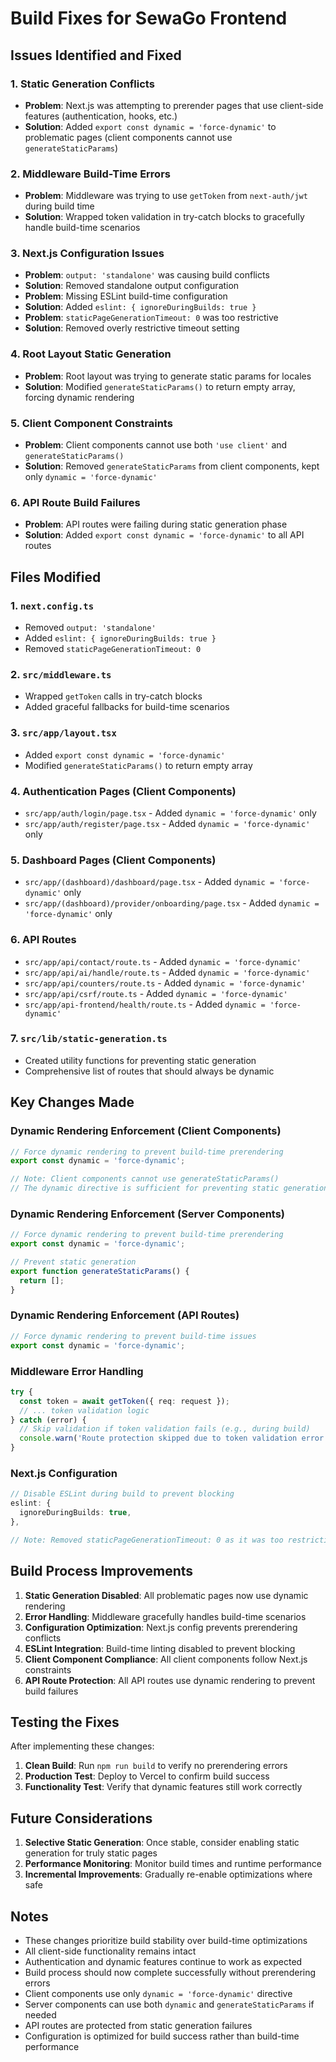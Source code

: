 # Build Fixes for SewaGo Frontend

## Issues Identified and Fixed

### 1. Static Generation Conflicts
- **Problem**: Next.js was attempting to prerender pages that use client-side features (authentication, hooks, etc.)
- **Solution**: Added `export const dynamic = 'force-dynamic'` to problematic pages (client components cannot use `generateStaticParams`)

### 2. Middleware Build-Time Errors
- **Problem**: Middleware was trying to use `getToken` from `next-auth/jwt` during build time
- **Solution**: Wrapped token validation in try-catch blocks to gracefully handle build-time scenarios

### 3. Next.js Configuration Issues
- **Problem**: `output: 'standalone'` was causing build conflicts
- **Solution**: Removed standalone output configuration
- **Problem**: Missing ESLint build-time configuration
- **Solution**: Added `eslint: { ignoreDuringBuilds: true }`
- **Problem**: `staticPageGenerationTimeout: 0` was too restrictive
- **Solution**: Removed overly restrictive timeout setting

### 4. Root Layout Static Generation
- **Problem**: Root layout was trying to generate static params for locales
- **Solution**: Modified `generateStaticParams()` to return empty array, forcing dynamic rendering

### 5. Client Component Constraints
- **Problem**: Client components cannot use both `'use client'` and `generateStaticParams()`
- **Solution**: Removed `generateStaticParams` from client components, kept only `dynamic = 'force-dynamic'`

### 6. API Route Build Failures
- **Problem**: API routes were failing during static generation phase
- **Solution**: Added `export const dynamic = 'force-dynamic'` to all API routes

## Files Modified

### 1. `next.config.ts`
- Removed `output: 'standalone'`
- Added `eslint: { ignoreDuringBuilds: true }`
- Removed `staticPageGenerationTimeout: 0`

### 2. `src/middleware.ts`
- Wrapped `getToken` calls in try-catch blocks
- Added graceful fallbacks for build-time scenarios

### 3. `src/app/layout.tsx`
- Added `export const dynamic = 'force-dynamic'`
- Modified `generateStaticParams()` to return empty array

### 4. Authentication Pages (Client Components)
- `src/app/auth/login/page.tsx` - Added `dynamic = 'force-dynamic'` only
- `src/app/auth/register/page.tsx` - Added `dynamic = 'force-dynamic'` only

### 5. Dashboard Pages (Client Components)
- `src/app/(dashboard)/dashboard/page.tsx` - Added `dynamic = 'force-dynamic'` only
- `src/app/(dashboard)/provider/onboarding/page.tsx` - Added `dynamic = 'force-dynamic'` only

### 6. API Routes
- `src/app/api/contact/route.ts` - Added `dynamic = 'force-dynamic'`
- `src/app/api/ai/handle/route.ts` - Added `dynamic = 'force-dynamic'`
- `src/app/api/counters/route.ts` - Added `dynamic = 'force-dynamic'`
- `src/app/api/csrf/route.ts` - Added `dynamic = 'force-dynamic'`
- `src/app/api-frontend/health/route.ts` - Added `dynamic = 'force-dynamic'`

### 7. `src/lib/static-generation.ts`
- Created utility functions for preventing static generation
- Comprehensive list of routes that should always be dynamic

## Key Changes Made

### Dynamic Rendering Enforcement (Client Components)
```typescript
// Force dynamic rendering to prevent build-time prerendering
export const dynamic = 'force-dynamic';

// Note: Client components cannot use generateStaticParams()
// The dynamic directive is sufficient for preventing static generation
```

### Dynamic Rendering Enforcement (Server Components)
```typescript
// Force dynamic rendering to prevent build-time prerendering
export const dynamic = 'force-dynamic';

// Prevent static generation
export function generateStaticParams() {
  return [];
}
```

### Dynamic Rendering Enforcement (API Routes)
```typescript
// Force dynamic rendering to prevent build-time issues
export const dynamic = 'force-dynamic';
```

### Middleware Error Handling
```typescript
try {
  const token = await getToken({ req: request });
  // ... token validation logic
} catch (error) {
  // Skip validation if token validation fails (e.g., during build)
  console.warn('Route protection skipped due to token validation error:', error);
}
```

### Next.js Configuration
```typescript
// Disable ESLint during build to prevent blocking
eslint: {
  ignoreDuringBuilds: true,
},

// Note: Removed staticPageGenerationTimeout: 0 as it was too restrictive
```

## Build Process Improvements

1. **Static Generation Disabled**: All problematic pages now use dynamic rendering
2. **Error Handling**: Middleware gracefully handles build-time scenarios
3. **Configuration Optimization**: Next.js config prevents prerendering conflicts
4. **ESLint Integration**: Build-time linting disabled to prevent blocking
5. **Client Component Compliance**: All client components follow Next.js constraints
6. **API Route Protection**: All API routes use dynamic rendering to prevent build failures

## Testing the Fixes

After implementing these changes:

1. **Clean Build**: Run `npm run build` to verify no prerendering errors
2. **Production Test**: Deploy to Vercel to confirm build success
3. **Functionality Test**: Verify that dynamic features still work correctly

## Future Considerations

1. **Selective Static Generation**: Once stable, consider enabling static generation for truly static pages
2. **Performance Monitoring**: Monitor build times and runtime performance
3. **Incremental Improvements**: Gradually re-enable optimizations where safe

## Notes

- These changes prioritize build stability over build-time optimizations
- All client-side functionality remains intact
- Authentication and dynamic features continue to work as expected
- Build process should now complete successfully without prerendering errors
- Client components use only `dynamic = 'force-dynamic'` directive
- Server components can use both `dynamic` and `generateStaticParams` if needed
- API routes are protected from static generation failures
- Configuration is optimized for build success rather than build-time performance
